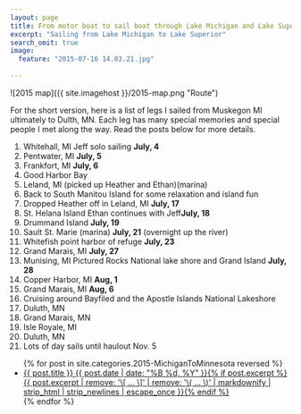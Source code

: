 ```yaml
---
layout: page
title: From motor boat to sail boat through Lake Michigan and Lake Superior
excerpt: "Sailing from Lake Michigan to Lake Superior"
search_omit: true
image:
  feature: "2015-07-16 14.03.21.jpg"
  
---
```

![2015 map]({{ site.imagehost }}/2015-map.png "Route")

For the short version, here is a list of legs I sailed from Muskegon MI ultimately to Dulth, MN. Each leg has many special memories and special people I met along the way. Read the posts below for more details.

  1. Whitehall, MI Jeff solo sailing **July, 4**
  2. Pentwater, MI **July, 5**
  3. Frankfort, MI **July, 6**
  4. Good Harbor Bay 
  5. Leland, MI (picked up Heather and Ethan)(marina)
  6. Back to South Manitou Island for some relaxation and island fun
  7. Dropped Heather off in Leland, MI **July, 17**
  8. St. Helana Island Ethan continues with Jeff**July, 18**
  9. Drummand Island **July, 19**
  10. Sault St. Marie (marina) **July, 21** (overnight up the river)
  11. Whitefish point harbor of refuge **July, 23**
  12. Grand Marais, MI **July, 27**
  13. Munising, MI Pictured Rocks National lake shore and Grand Island **July, 28**
  14. Copper Harbor, MI **Aug, 1**
  15. Grand Marais, MI **Aug, 6**
  16. Cruising around Bayfiled and the Apostle Islands National Lakeshore
  17. Duluth, MN
  18. Grand Marais, MN
  19. Isle Royale, MI
  20. Duluth, MN
  21. Lots of day sails until haulout Nov. 5


<ul class="post-list">
{% for post in site.categories.2015-MichiganToMinnesota reversed %} 
  <li><article><a href="{{ site.url }}{{ post.url }}">{{ post.title }} <span class="entry-date"><time datetime="{{ post.date | date_to_xmlschema }}">{{ post.date | date: "%B %d, %Y" }}</time></span>{% if post.excerpt %} <span class="excerpt">{{ post.excerpt | remove: '\[ ... \]' | remove: '\( ... \)' | markdownify | strip_html | strip_newlines | escape_once }}</span>{% endif %}</a></article></li>
{% endfor %}
</ul>
